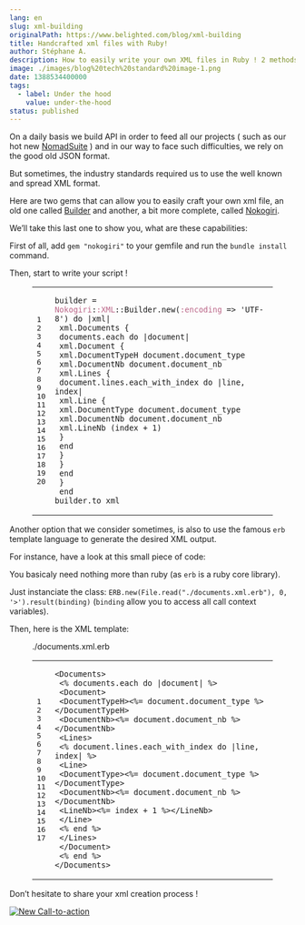 ```yaml
---
lang: en
slug: xml-building
originalPath: https://www.belighted.com/blog/xml-building
title: Handcrafted xml files with Ruby!
author: Stéphane A.
description: How to easily write your own XML files in Ruby ! 2 methods accessible for all !
image: ./images/blog%20tech%20standard%20image-1.png
date: 1388534400000
tags:
  - label: Under the hood
    value: under-the-hood
status: published
---
```

On a daily basis we build API in order to feed all our projects ( such as our hot new [NomadSuite](https://nomadsuite.com/) ) and in our way to face such difficulties, we rely on the good old JSON format.

But sometimes, the industry standards required us to use the well known and spread XML format.

Here are two gems that can allow you to easily craft your own xml file, an old one called [Builder](https://github.com/jimweirich/builder) and another, a bit more complete, called [Nokogiri](https://github.com/sparklemotion/nokogiri).

We’ll take this last one to show you, what are these capabilities:

First of all, add `gem "nokogiri"` to your gemfile and run the `bundle install` command.

Then, start to write your script !

<figure class="code"><div class="highlight"><table><tbody><tr><td class="gutter"><pre class="line-numbers"><span class="line-number">1</span>
<span class="line-number">2</span>
<span class="line-number">3</span>
<span class="line-number">4</span>
<span class="line-number">5</span>
<span class="line-number">6</span>
<span class="line-number">7</span>
<span class="line-number">8</span>
<span class="line-number">9</span>
<span class="line-number">10</span>
<span class="line-number">11</span>
<span class="line-number">12</span>
<span class="line-number">13</span>
<span class="line-number">14</span>
<span class="line-number">15</span>
<span class="line-number">16</span>
<span class="line-number">17</span>
<span class="line-number">18</span>
<span class="line-number">19</span>
<span class="line-number">20</span>
</pre></td><td class="code"><pre><code class="ruby"><span class="line"><span class="n">builder</span> <span class="o">=</span> <span class="ss"><span class="constant">Nokogiri</span></span><span class="constant"><span class="p">:</span><span class="ss">:XML</span><span class="o">::</span><span class="no">Builder</span></span><span class="no"></span><span class="o">.</span><span class="n">new</span><span class="p">(</span><span class="ss"><span class="symbol">:encoding</span></span> <span class="o">=&gt;</span> <span class="s1"><span class="string">'UTF-8'</span></span><span class="p">)</span> <span class="k"><span class="keyword">do</span></span> <span class="o">|</span><span class="n">xml</span><span class="o">|</span>
</span><span class="line"> <span class="n">xml</span><span class="o">.</span><span class="n"><span class="constant">Documents</span></span> <span class="p">{</span>
</span><span class="line"> <span class="n">documents</span><span class="o">.</span><span class="n">each</span> <span class="k"><span class="keyword">do</span></span> <span class="o">|</span><span class="n">document</span><span class="o">|</span>
</span><span class="line"> <span class="n">xml</span><span class="o">.</span><span class="n"><span class="constant">Document</span></span> <span class="p">{</span>
</span><span class="line"> <span class="n">xml</span><span class="o">.</span><span class="n"><span class="constant">DocumentTypeH</span></span> <span class="n">document</span><span class="o">.</span><span class="n">document_type</span>
</span><span class="line"> <span class="n">xml</span><span class="o">.</span><span class="n"><span class="constant">DocumentNb</span></span> <span class="n">document</span><span class="o">.</span><span class="n">document_nb</span>
</span><span class="line"> <span class="n">xml</span><span class="o">.</span><span class="n"><span class="constant">Lines</span></span> <span class="p">{</span>
</span><span class="line"> <span class="n">document</span><span class="o">.</span><span class="n">lines</span><span class="o">.</span><span class="n">each_with_index</span> <span class="k"><span class="keyword">do</span></span> <span class="o">|</span><span class="n">line</span><span class="p">,</span> <span class="n">index</span><span class="o">|</span>
</span><span class="line"> <span class="n">xml</span><span class="o">.</span><span class="n"><span class="constant">Line</span></span> <span class="p">{</span>
</span><span class="line"> <span class="n">xml</span><span class="o">.</span><span class="n"><span class="constant">DocumentType</span></span> <span class="n">document</span><span class="o">.</span><span class="n">document_type</span>
</span><span class="line"> <span class="n">xml</span><span class="o">.</span><span class="n"><span class="constant">DocumentNb</span></span> <span class="n">document</span><span class="o">.</span><span class="n">document_nb</span>
</span><span class="line"> <span class="n">xml</span><span class="o">.</span><span class="n"><span class="constant">LineNb</span></span> <span class="p">(</span><span class="n">index</span> <span class="o">+</span> <span class="mi"><span class="number">1</span></span><span class="p">)</span>
</span><span class="line"> <span class="p">}</span>
</span><span class="line"> <span class="k"><span class="keyword">end</span></span>
</span><span class="line"> <span class="p">}</span>
</span><span class="line"> <span class="p">}</span>
</span><span class="line"> <span class="k"><span class="keyword">end</span></span>
</span><span class="line"> <span class="p">}</span>
</span><span class="line"> <span class="k"><span class="keyword">end</span></span>
</span><span class="line"><span class="n">builder</span><span class="o">.</span><span class="n">to_xml</span>
</span></code></pre></td></tr></tbody></table></div></figure>

Another option that we consider sometimes, is also to use the famous `erb` template language to generate the desired XML output.

For instance, have a look at this small piece of code:

You basicaly need nothing more than ruby (as `erb` is a ruby core library).

Just instanciate the class: `ERB.new(File.read("./documents.xml.erb"), 0, '>').result(binding)` (`binding` allow you to access all call context variables).

Then, here is the XML template:

<figure class="code"><figcaption><span>./documents.xml.erb</span></figcaption><div class="highlight"><table><tbody><tr><td class="gutter"><pre class="line-numbers"><span class="line-number">1</span>
<span class="line-number">2</span>
<span class="line-number">3</span>
<span class="line-number">4</span>
<span class="line-number">5</span>
<span class="line-number">6</span>
<span class="line-number">7</span>
<span class="line-number">8</span>
<span class="line-number">9</span>
<span class="line-number">10</span>
<span class="line-number">11</span>
<span class="line-number">12</span>
<span class="line-number">13</span>
<span class="line-number">14</span>
<span class="line-number">15</span>
<span class="line-number">16</span>
<span class="line-number">17</span>
</pre></td><td class="code"><pre><code class="ruby"><span class="line"><span class="o">&lt;</span><span class="no">Documents</span><span class="o">&gt;</span>
</span><span class="line"> <span class="o">&lt;</span><span class="sx">% documents.each </span><span class="k">do</span> <span class="o">|</span><span class="n">document</span><span class="o">|</span> <span class="sx">%&gt;</span>
</span><span class="line"><span class="sx"> &lt;Document&gt;</span>
</span><span class="line"> <span class="o">&lt;</span><span class="no">DocumentTypeH</span><span class="o">&gt;&lt;</span><span class="sx">%= document.document_type %&gt;&lt;/DocumentTypeH&gt;</span>
</span><span class="line"><span class="sx"> &lt;DocumentNb&gt;&lt;%=</span> <span class="n">document</span><span class="o">.</span><span class="n">document_nb</span> <span class="sx">%&gt;&lt;/DocumentNb&gt;</span>
</span><span class="line"> <span class="o">&lt;</span><span class="no">Lines</span><span class="o">&gt;</span>
</span><span class="line"> <span class="o">&lt;</span><span class="sx">% document.lines.each_with_index </span><span class="k">do</span> <span class="o">|</span><span class="n">line</span><span class="p">,</span> <span class="n">index</span><span class="o">|</span> <span class="sx">%&gt;</span>
</span><span class="line"><span class="sx"> &lt;Line&gt;</span>
</span><span class="line"> <span class="o">&lt;</span><span class="no">DocumentType</span><span class="o">&gt;&lt;</span><span class="sx">%= document.document_type %&gt;&lt;/DocumentType&gt;</span>
</span><span class="line"><span class="sx"> &lt;DocumentNb&gt;&lt;%=</span> <span class="n">document</span><span class="o">.</span><span class="n">document_nb</span> <span class="sx">%&gt;&lt;/DocumentNb&gt;</span>
</span><span class="line"> <span class="o">&lt;</span><span class="no">LineNb</span><span class="o">&gt;&lt;%=</span> <span class="n">index</span> <span class="o">+</span> <span class="mi">1</span> <span class="sx">%&gt;&lt;/LineNb&gt;</span>
</span><span class="line"> <span class="o">&lt;</span><span class="sr">/Line&gt;</span>
</span><span class="line"><span class="sr"> &lt;% end %&gt;</span>
</span><span class="line"><span class="sr"> &lt;/</span><span class="no">Lines</span><span class="o">&gt;</span>
</span><span class="line"> <span class="o">&lt;</span><span class="sr">/Document&gt;</span>
</span><span class="line"><span class="sr"> &lt;% end %&gt;</span>
</span><span class="line"><span class="sr">&lt;/</span><span class="no">Documents</span><span class="o">&gt;</span>
</span></code></pre></td></tr></tbody></table></div></figure>

Don’t hesitate to share your xml creation process !  
  
[![New Call-to-action](/images/legacy-cta/UPTtKvQU_5rjKfQJ1Qjwk.png)](https://cta-redirect.hubspot.com/cta/redirect/1684659/fb3606cc-cc1b-47d0-ae85-2c9f69837fe2)